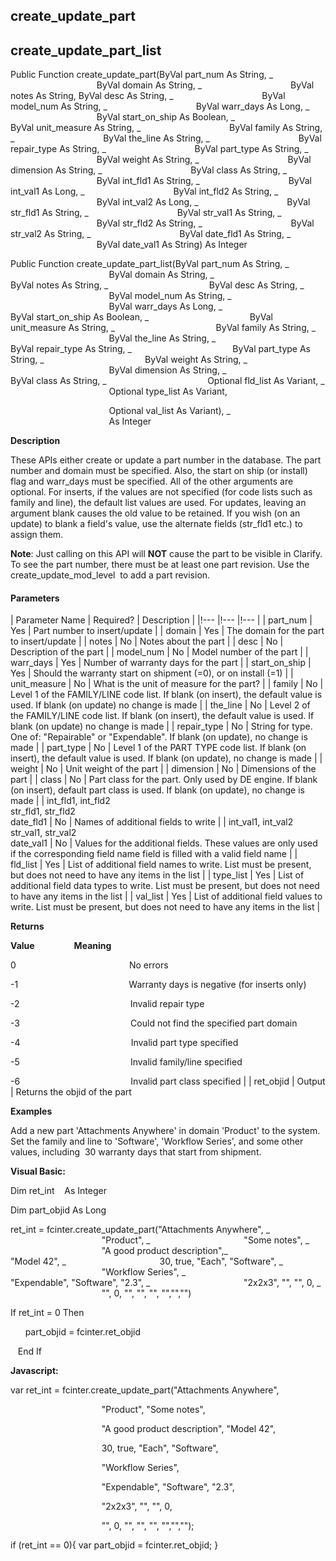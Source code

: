 create_update_part
--------------------

create_update_part_list
-------------------------

Public Function create_update_part(ByVal part_num As String, _
                                   ByVal domain As String, _
                                   ByVal notes As String, ByVal desc As String, _
                                   ByVal model_num As String, _
                                   ByVal warr_days As Long, _
                                   ByVal start_on_ship As Boolean, _
                                   ByVal unit_measure As String, _
                                   ByVal family As String, _
                                   ByVal the_line As String, _
                                   ByVal repair_type As String, _
                                   ByVal part_type As String, _
                                   ByVal weight As String, _
                                   ByVal dimension As String, _
                                   ByVal class As String, _
                                   ByVal int_fld1 As String, _
                                   ByVal int_val1 As Long, _
                                   ByVal int_fld2 As String, _
                                   ByVal int_val2 As Long, _
                                   ByVal str_fld1 As String, _
                                   ByVal str_val1 As String, _
                                   ByVal str_fld2 As String, _
                                   ByVal str_val2 As String, _
                                   ByVal date_fld1 As String, _
                                   ByVal date_val1 As String) As Integer

Public Function create_update_part_list(ByVal part_num As String, _
                                        ByVal domain As String, _
                                        ByVal notes As String, _
                                        ByVal desc As String, _
                                        ByVal model_num As String, _
                                        ByVal warr_days As Long, _
                                        ByVal start_on_ship As Boolean, _
                                        ByVal unit_measure As String, _
                                        ByVal family As String, _
                                        ByVal the_line As String, _
                                        ByVal repair_type As String, _
                                        ByVal part_type As String, _
                                        ByVal weight As String, _
                                        ByVal dimension As String, _
                                        ByVal class As String, _
                                        Optional fld_list As Variant, _
                                        Optional type_list As Variant,

                                        Optional val_list As Variant), _
                                        As Integer

**Description**

These APIs either create or update a part number in the database. The part number and domain must be specified. Also, the start on ship (or install) flag and warr_days must be specified. All of the other arguments are optional. For inserts, if the values are not specified (for code lists such as family and line), the default list values are used. For updates, leaving an argument blank causes the old value to be retained. If you wish (on an update) to blank a field's value, use the alternate fields (str_fld1 etc.) to assign them.

**Note**: Just calling on this API will **NOT** cause the part to be visible in Clarify. To see the part number, there must be at least one part revision. Use the create_update_mod_level  to add a part revision.

#### Parameters

| Parameter Name | Required? | Description |
|!--- |!--- |!--- |
| part_num | Yes | Part number to insert/update |
| domain | Yes | The domain for the part to insert/update |
| notes | No | Notes about the part |
| desc | No | Description of the part |
| model_num | No | Model number of the part |
| warr_days | Yes | Number of warranty days for the part |
| start_on_ship | Yes | Should the warranty start on shipment (=0), or on install (=1) |
| unit_measure | No | What is the unit of measure for the part? |
| family | No | Level 1 of the FAMILY/LINE code list. If blank (on insert), the default value is used. If blank (on update) no change is made |
| the_line | No | Level 2 of the FAMILY/LINE code list. If blank (on insert), the default value is used. If blank (on update) no change is made |
| repair_type | No | String for type. One of: "Repairable" or "Expendable". If blank (on update), no change is made |
| part_type | No | Level 1 of the PART TYPE code list. If blank (on insert), the default value is used. If blank (on update), no change is made |
| weight | No | Unit weight of the part |
| dimension | No | Dimensions of the part |
| class | No | Part class for the part. Only used by DE engine. If blank (on insert), default part class is used. If blank (on update), no change is made |
| int_fld1, int_fld2<br>str_fld1, str_fld2<br>date_fld1 | No | Names of additional fields to write |
| int_val1, int_val2<br>str_val1, str_val2<br>date_val1 | No | Values for the additional fields. These values are only used if the corresponding field name field is filled with a valid field name |
| fld_list | Yes | List of additional field names to write. List must be present, but does not need to have any items in the list |
| type_list | Yes | List of additional field data types to write. List must be present, but does not need to have any items in the list |
| val_list | Yes | List of additional field values to write. List must be present, but does not need to have any items in the list |

**Returns**

**Value**                **Meaning**

0                                              No errors

-1                                             Warranty days is negative (for inserts only)

-2                                             Invalid repair type

-3                                             Could not find the specified part domain

-4                                             Invalid part type specified

-5                                             Invalid family/line specified

-6                                             Invalid part class specified |
| ret_objid | Output | Returns the objid of the part

**Examples**

 Add a new part 'Attachments Anywhere' in domain 'Product' to the system. Set the family and line to 'Software', 'Workflow Series', and some other values, including  30 warranty days that start from shipment.

**Visual Basic:**

Dim ret_int    As Integer

Dim part_objid As Long

ret_int = fcinter.create_update_part("Attachments Anywhere", _
                                     "Product", _
                                     "Some notes", _
                                     "A good product description",_
                                     "Model 42", _
                                     30, true, "Each", "Software", _
                                     "Workflow Series", _
                                     "Expendable", "Software", "2.3", _
                                     "2x2x3", "", "", 0, _
                                     "", 0, "", "", "", "","","")

 If ret_int = 0 Then

      part_objid = fcinter.ret_objid

   End If

**Javascript:**

var ret_int = fcinter.create_update_part("Attachments Anywhere",

                                     "Product", "Some notes",

                                     "A good product description", "Model 42",

                                     30, true, "Each", "Software",

                                     "Workflow Series",

                                     "Expendable", "Software", "2.3",

                                     "2x2x3", "", "", 0,

                                     "", 0, "", "", "", "","","");

 if (ret_int == 0){ var part_objid = fcinter.ret_objid; }